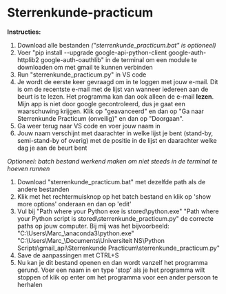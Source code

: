 # Sterrenkunde-practicum
**Instructies:**
1. Download alle bestanden *("sterrenkunde_practicum.bat" is optioneel)*
2. Voer "pip install --upgrade google-api-python-client google-auth-httplib2 google-auth-oauthlib" 
   in de terminal om een module te downloaden om met gmail te kunnen verbinden
3. Run "sterrenkunde_practicum.py" in VS code
4. Je wordt de eerste keer gevraagd om in te loggen met jouw e-mail. Dit is om de recentste e-mail met de lijst van wanneer iedereen aan de beurt is te lezen.
   Het programma kan dan ook alleen de e-mail **lezen**. Mijn app is niet door google gecontroleerd, dus je gaat een waarschuwing krijgen. Klik op "geavanceerd" en dan      op "Ga naar Sterrenkunde Practicum (onveilig)" en dan op "Doorgaan".
5. Ga weer terug naar VS code en voer jouw naam in
6. Jouw naam verschijnt met daarachter in welke lijst je bent (stand-by, semi-stand-by of overig) met de positie in de lijst en daarachter welke dag je aan de beurt bent

*Optioneel: batch bestand werkend maken om niet steeds in de terminal te hoeven runnen*
1. Download "sterrenkunde_practicum.bat" met dezelfde path als de andere bestanden
2. Klik met het rechtermuisknop op het batch bestand en klik op 'show more options' onderaan en dan op 'edit'
3. Vul bij "Path where your Python exe is stored\python.exe" "Path where your Python script is stored\sterrenkunde_practicum.py" de correcte paths op jouw computer.
   Bij mij was het bijvoorbeeld: 
   "C:\Users\Marc_\anaconda3\python.exe" "C:\Users\Marc_\Documents\Universiteit NS\Python Scripts\gmail_api\Sterrenkunde Practicum\sterrenkunde_practicum.py"
4. Save de aanpassingen met CTRL+S
5. Nu kan je dit bestand openen en dan wordt vanzelf het programma gerund. 
   Voer een naam in en type 'stop' als je het programma wilt stoppen of klik op enter om het programma voor een ander persoon te herhalen
